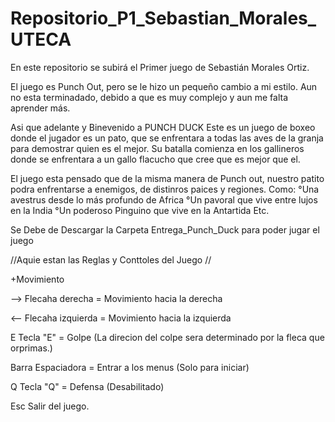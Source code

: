 # Repositorio_P1_Sebastian_Morales_UTECA
En este repositorio se subirá el Primer juego de Sebastián Morales Ortiz.

El juego es Punch Out, pero se le hizo un pequeño cambio a mi estilo.
Aun no esta terminadado, debido a que es muy complejo y aun me falta aprender más.

Asi que adelante y Binevenido a PUNCH DUCK
Este es un juego de boxeo donde el jugador es un pato, que se enfrentara a todas las aves de la granja para demostrar quien es el mejor.
Su batalla comienza en los gallineros donde se enfrentara a un gallo flacucho que cree que es mejor que el.

El juego esta pensado que de la misma manera de Punch out, nuestro patito podra enfrentarse a enemigos, de distinros paices y regiones. Como: 
°Una avestrus desde lo más profundo de Africa
°Un pavoral que vive entre lujos en la India
°Un poderoso Pinguino que vive en la Antartida
Etc.

Se Debe de Descargar la Carpeta Entrega_Punch_Duck para poder jugar el juego

//Aquie estan las Reglas y Conttoles del Juego //

+Movimiento

--> Flecaha derecha = Movimiento hacia la derecha

<-- Flecaha izquierda = Movimiento hacia la izquierda

E Tecla "E" = Golpe  (La direcion del colpe sera determinado por la fleca que orprimas.)

Barra Espaciadora = Entrar a los menus (Solo para iniciar)

Q Tecla "Q" = Defensa (Desabilitado)

Esc Salir del juego.
